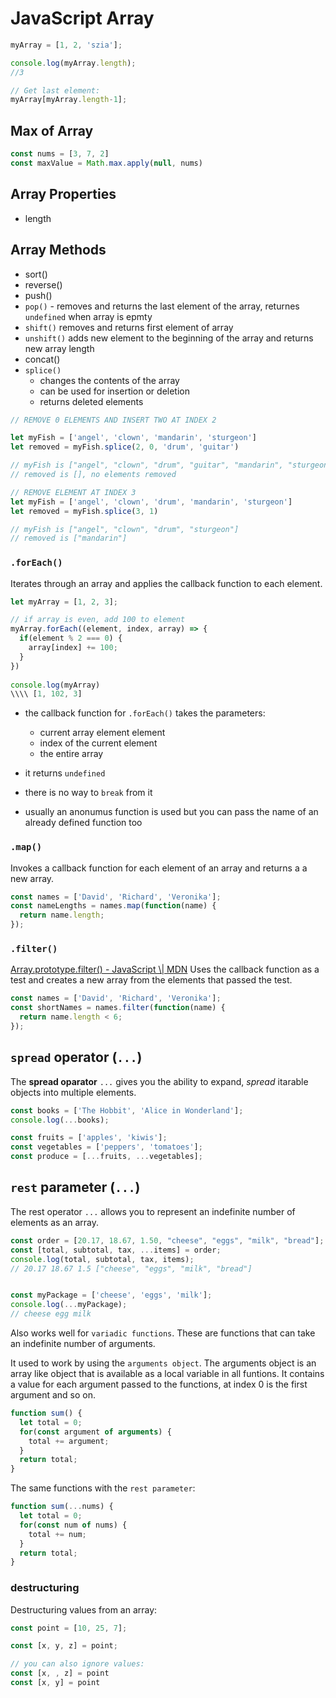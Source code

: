 
  # JavaScript Array
  ```javascript
  myArray = [1, 2, 'szia'];
  
  console.log(myArray.length);
  //3
  
  // Get last element:
  myArray[myArray.length-1];
```

## Max of Array
```javascript
const nums = [3, 7, 2]
const maxValue = Math.max.apply(null, nums)
  ```
  
  ## Array Properties
  - length
  
  ## Array Methods
  - sort()
  - reverse()
  - push()
  - `pop()` - removes and returns the last element of the array, returnes `undefined` when array is epmty
  - `shift()` removes and returns first element of array
  - `unshift()` adds new element to the beginning of the array and returns new array length
  - concat()
  - `splice()` 
    - changes the contents of the array
    - can be used for insertion or deletion
    - returns deleted elements
  ```javascript
  // REMOVE 0 ELEMENTS AND INSERT TWO AT INDEX 2
  
  let myFish = ['angel', 'clown', 'mandarin', 'sturgeon']
  let removed = myFish.splice(2, 0, 'drum', 'guitar')
  
  // myFish is ["angel", "clown", "drum", "guitar", "mandarin", "sturgeon"] 
  // removed is [], no elements removed
  
  // REMOVE ELEMENT AT INDEX 3
  let myFish = ['angel', 'clown', 'drum', 'mandarin', 'sturgeon']
  let removed = myFish.splice(3, 1) 
  
  // myFish is ["angel", "clown", "drum", "sturgeon"]
  // removed is ["mandarin"] 
  ```
  
  ### `.forEach()`
  Iterates through an array and applies the callback function to each element.
  
  ```javascript
  let myArray = [1, 2, 3];
  
  // if array is even, add 100 to element
  myArray.forEach((element, index, array) => {
    if(element % 2 === 0) {
      array[index] += 100;
    }
  })
    
  console.log(myArray)
  \\\\ [1, 102, 3]
  ```
  
  - the callback function for `.forEach()` takes the parameters:
    -    current array element element
    -    index of the current element
    -    the entire array
  
  - it returns `undefined`
  - there is no way to `break` from it
  - usually an anonumus function is used but you can pass the name of an already defined function too
  
  ### `.map()`
  Invokes a callback function for each element of an array and returns a a new array.
  ```javascript
  const names = ['David', 'Richard', 'Veronika'];
  const nameLengths = names.map(function(name) {
    return name.length;
  });
  ```
  
  ### `.filter()`
  [Array.prototype.filter() - JavaScript \\| MDN](https://developer.mozilla.org/en-US/docs/Web/JavaScript/Reference/Global_Objects/Array/filter)
  Uses the callback function as a test and creates a new array from the elements that passed the test.
  ```javascript
  const names = ['David', 'Richard', 'Veronika'];
  const shortNames = names.filter(function(name) {
    return name.length < 6;
  });
  ```
  
  
  
  ## `spread` operator (`...`)
  
  The **spread oparator** `...` gives you the ability to expand, *spread* itarable objects into multiple elements.
  
  ```javascript
  const books = ['The Hobbit', 'Alice in Wonderland'];
  console.log(...books);
  
  const fruits = ['apples', 'kiwis'];
  const vegetables = ['peppers', 'tomatoes'];
  const produce = [...fruits, ...vegetables];
  
  ```
  
  ## `rest` parameter (`...`)
  
  The rest operator `...` allows you to represent an indefinite number of elements as an array.
  
  ```javascript
  const order = [20.17, 18.67, 1.50, "cheese", "eggs", "milk", "bread"];
  const [total, subtotal, tax, ...items] = order;
  console.log(total, subtotal, tax, items);
  // 20.17 18.67 1.5 ["cheese", "eggs", "milk", "bread"]
  
  
  const myPackage = ['cheese', 'eggs', 'milk'];
  console.log(...myPackage);
  // cheese egg milk
  ```
  
  Also works well for `variadic functions`. These are functions that can take an indefinite number of arguments.
  
  It used to work by using the `arguments object`.  The arguments object is an array like object that is available as a local variable in all funtions. It contains a value for each argument passed to the functions, at index 0 is the first argument and so on.
  ```javascript
  function sum() {
    let total = 0;  
    for(const argument of arguments) {
      total += argument;
    }
    return total;
  }
  ```
  The same functions with the `rest parameter`:
  ```javascript
  function sum(...nums) {
    let total = 0;  
    for(const num of nums) {
      total += num;
    }
    return total;
  }
  ```
  
  ### destructuring
  
  Destructuring values from an array:
  ```javascript
  const point = [10, 25, 7];
  
  const [x, y, z] = point;
  
  // you can also ignore values:
  const [x, , z] = point
  const [x, y] = point
  ```
